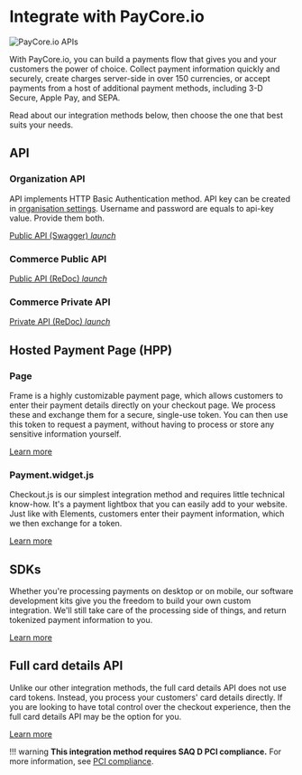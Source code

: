 # Integrate with PayCore.io

![PayCore.io APIs](/images/paycore-apis.png)

With PayCore.io, you can build a payments flow that gives you and your customers the power of choice. Collect payment information quickly and securely, create charges server-side in over 150 currencies, or accept payments from a host of additional payment methods, including 3-D Secure, Apple Pay, and SEPA.

Read about our integration methods below, then choose the one that best suits your needs.

## API

### Organization API 

API implements HTTP Basic Authentication  method. API key can be created in [organisation settings](/platform/organisation/security/). Username and password are equals to api-key value. Provide them both. 

[](https://apidoc.paycore.io/)

[ Public API (Swagger) <i class="md-icon">launch</i>](https://swagger.paycore.io/)

### Commerce Public API

[ Public API (ReDoc) <i class="md-icon">launch</i>](https://apidoc.paycore.io/commerce-public/)

### Commerce Private API

[ Private API (ReDoc) <i class="md-icon">launch</i>](https://apidoc.paycore.io/commerce/)

## Hosted Payment Page (HPP)

### Page

Frame is a highly customizable payment page, which allows customers to enter their payment details directly on your checkout page. We process these and exchange them for a secure, single-use token. You can then use this token to request a payment, without having to process or store any sensitive information yourself.

[Learn more](/integration/elements)


### Payment.widget.js

Checkout.js is our simplest integration method and requires little technical know-how. It's a payment lightbox that you can easily add to your website. Just like with Elements, customers enter their payment information, which we then exchange for a token.
  
[Learn more](/integration/payment-widget-js)


## SDKs

Whether you're processing payments on desktop or on mobile, our software development kits give you the freedom to build your own custom integration. We'll still take care of the processing side of things, and return tokenized payment information to you.
  
[Learn more](/integration/sdks)


## Full card details API

Unlike our other integration methods, the full card details API does not use card tokens. Instead, you process your customers' card details directly. If you are looking to have total control over the checkout experience, then the full card details API may be the option for you.
  
[Learn more](/integration/full-card-details-api)

!!! warning
    **This integration method requires SAQ D PCI compliance.** For more information, see [PCI compliance](/integration/pci-compliance).